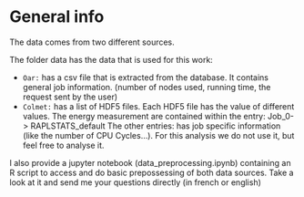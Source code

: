 # General info

The data comes from two different sources.

The folder data has the data that is used for this work:

- ``Oar:`` has a csv file that is extracted from the database. It contains general job information. (number of nodes used, running time, the request sent by the user)
- ``Colmet:`` has a list of HDF5 files. Each HDF5 file has the value of different values.
The energy measurement are contained within the entry: Job_0-> RAPLSTATS_default
The other entries: has job specific information (like the number of CPU Cycles…). For this analysis we do not use it, but feel free to analyse it.


I also provide a jupyter notebook (data_preprocessing.ipynb) containing an R script to access and do basic prepossessing of both data sources. 
Take a look at it and send me your questions directly (in french or english) 


